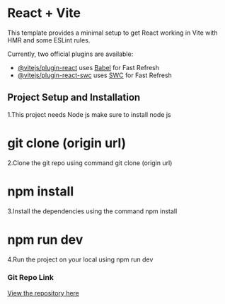 # React + Vite

This template provides a minimal setup to get React working in Vite with HMR and some ESLint rules.

Currently, two official plugins are available:

- [@vitejs/plugin-react](https://github.com/vitejs/vite-plugin-react/blob/main/packages/plugin-react/README.md) uses [Babel](https://babeljs.io/) for Fast Refresh
- [@vitejs/plugin-react-swc](https://github.com/vitejs/vite-plugin-react-swc) uses [SWC](https://swc.rs/) for Fast Refresh

## Project Setup and Installation

1.This project needs Node js make sure to install node js

# git clone (origin url)

2.Clone the git repo using command git clone (origin url)

# npm install

3.Install the dependencies using the command npm install

# npm run dev

4.Run the project on your local using npm run dev

### Git Repo Link

[View the repository here](https://github.com/kalal-sateesh/ShoppyGlobe)
